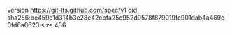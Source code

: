 version https://git-lfs.github.com/spec/v1
oid sha256:be459e1d314b3e28c42ebfa25c952d9578f879019fc901dab4a469d0fd6a0623
size 486
